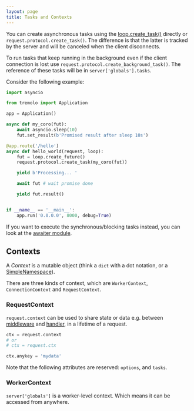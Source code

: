 ```yaml
---
layout: page
title: Tasks and Contexts
---
```


You can create asynchronous tasks using the [loop.create_task()](https://docs.python.org/3/library/asyncio-eventloop.html#asyncio.loop.create_task) directly or `request.protocol.create_task()`. The difference is that the latter is tracked by the server and will be canceled when the client disconnects.

To run tasks that keep running in the background even if the client connection is lost use `request.protocol.create_background_task()`. The reference of these tasks will be in `server['globals'].tasks`.

Consider the following example:

```python
import asyncio

from tremolo import Application

app = Application()

async def my_coro(fut):
    await asyncio.sleep(10)
    fut.set_result(b'Promised result after sleep 10s')

@app.route('/hello')
async def hello_world(request, loop):
    fut = loop.create_future()
    request.protocol.create_task(my_coro(fut))

    yield b'Processing... '

    await fut # wait promise done

    yield fut.result()


if __name__ == '__main__':
    app.run('0.0.0.0', 8000, debug=True)
```

If you want to execute the synchronous/blocking tasks instead, you can look at the [awaiter module](https://pypi.org/project/awaiter/).

## Contexts
A *Context* is a mutable object (think a `dict` with a dot notation, or a [SimpleNamespace](https://docs.python.org/3/library/types.html#types.SimpleNamespace)).

There are three kinds of context, which are `WorkerContext`, `ConnectionContext` and `RequestContext`.

### RequestContext
`request.context` can be used to share state or data e.g. between [middleware](middleware.html) and [handler](handlers.html), in a lifetime of a request.

```python
ctx = request.context
# or
# ctx = request.ctx

ctx.anykey = 'mydata'
```

Note that the following attributes are reserved:
`options`, and `tasks`.

### WorkerContext
`server['globals']` is a worker-level context. Which means it can be accessed from anywhere.
